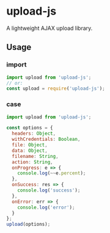 # upload-js

A lightweight AJAX upload library.

## Usage

### import

```javascript
import upload from 'upload-js';
// or:
const upload = require('upload-js');
```

### case

```javascript
import upload from 'upload-js';

const options = {
  headers: Object,
  withCredentials: Boolean,
  file: Object,
  data: Object,
  filename: String,
  action: String,
  onProgress: e => {
    console.log(~~e.percent);
  },
  onSuccess: res => {
    console.log('success');
  },
  onError: err => {
    console.log('error');
  }
};
upload(options);
```
